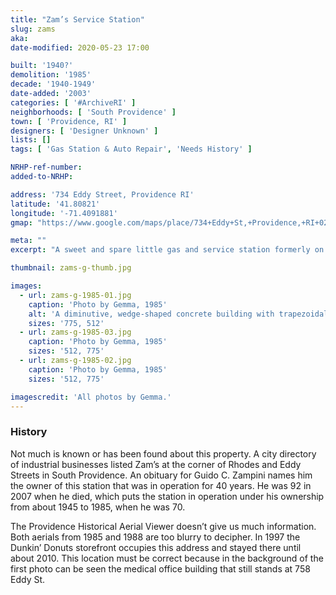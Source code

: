 ```yaml
---
title: "Zam’s Service Station"
slug: zams
aka:
date-modified: 2020-05-23 17:00

built: '1940?'
demolition: '1985'
decade: '1940-1949'
date-added: '2003'
categories: [ '#ArchiveRI' ]
neighborhoods: [ 'South Providence' ]
town: [ 'Providence, RI' ]
designers: [ 'Designer Unknown' ]
lists: []
tags: [ 'Gas Station & Auto Repair', 'Needs History' ]

NRHP-ref-number:
added-to-NRHP:

address: '734 Eddy Street, Providence RI'
latitude: '41.80821'
longitude: '-71.4091881'
gmap: "https://www.google.com/maps/place/734+Eddy+St,+Providence,+RI+02903/@41.80821,-71.4091881,17z/data=!3m1!4b1!4m5!3m4!1s0x89e44567edecd80d:0x196fb7386338fed6!8m2!3d41.80821!4d-71.4069994"

meta: ""
excerpt: "A sweet and spare little gas and service station formerly on Eddy Street. Love the painted transom sign."

thumbnail: zams-g-thumb.jpg

images:
  - url: zams-g-1985-01.jpg
    caption: 'Photo by Gemma, 1985'
    alt: 'A diminutive, wedge-shaped concrete building with trapezoidal office inside and tso gas pumps outside with no overhead canopy'
    sizes: '775, 512'
  - url: zams-g-1985-03.jpg
    caption: 'Photo by Gemma, 1985'
    sizes: '512, 775'
  - url: zams-g-1985-02.jpg
    caption: 'Photo by Gemma, 1985'
    sizes: '512, 775'

imagescredit: 'All photos by Gemma.'
---
```


### History

Not much is known or has been found about this property. A city directory of industrial businesses listed Zam’s at the corner of Rhodes and Eddy Streets in South Providence. An obituary for Guido C. Zampini names him the owner of this station that was in operation for 40 years. He was 92 in 2007 when he died, which puts the station in operation under his ownership from about 1945 to 1985, when he was 70.

The Providence Historical Aerial Viewer doesn’t give us much information. Both aerials from 1985 and 1988 are too blurry to decipher. In 1997 the Dunkin’ Donuts storefront occupies this address and stayed there until about 2010. This location must be correct because in the background of the first photo can be seen the medical office building that still stands at 758 Eddy St.
